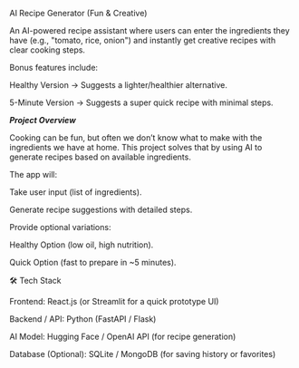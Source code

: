 AI Recipe Generator (Fun & Creative)

An AI-powered recipe assistant where users can enter the ingredients they have (e.g., "tomato, rice, onion") and instantly get creative recipes with clear cooking steps.

Bonus features include:

Healthy Version → Suggests a lighter/healthier alternative.

5-Minute Version → Suggests a super quick recipe with minimal steps.

***Project Overview***

Cooking can be fun, but often we don’t know what to make with the ingredients we have at home. This project solves that by using AI to generate recipes based on available ingredients.

The app will:

Take user input (list of ingredients).

Generate recipe suggestions with detailed steps.

Provide optional variations:

Healthy Option (low oil, high nutrition).

Quick Option (fast to prepare in ~5 minutes).

🛠 Tech Stack

Frontend: React.js (or Streamlit for a quick prototype UI)

Backend / API: Python (FastAPI / Flask)

AI Model: Hugging Face / OpenAI API (for recipe generation)

Database (Optional): SQLite / MongoDB (for saving history or favorites)
